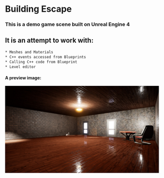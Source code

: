 # Building Escape 
### This is a demo game scene built on Unreal Engine 4

## It is an attempt to work with:
	* Meshes and Materials
	* C++ events accessed from Blueprints
	* Calling C++ code from Blueprint
	* Level editor

#### A preview image:
![Preview image](img/preview.jpg)
